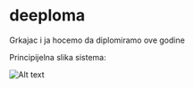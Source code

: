 # deeploma
Grkajac i ja hocemo da diplomiramo ove godine

Principijelna slika sistema:

![Alt text](dijagramsistema.png?raw=true "dijagram sistema")
